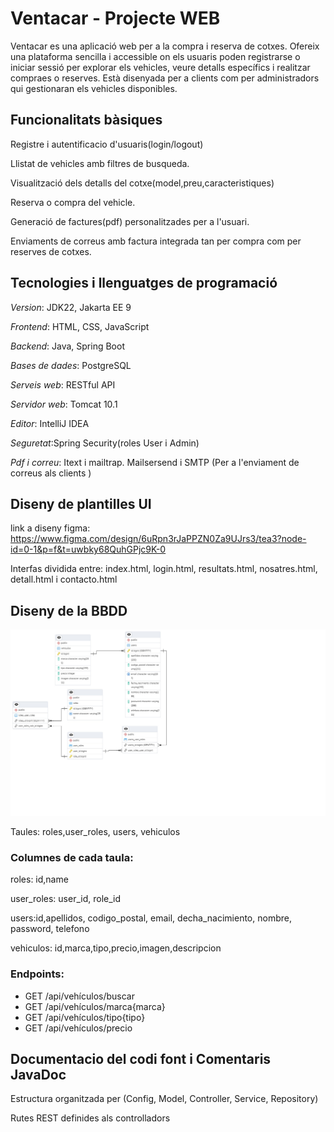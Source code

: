 # Ventacar - Projecte WEB

Ventacar es una aplicació web per a la compra i reserva de cotxes. Ofereix una plataforma sencilla i accessible on els usuaris poden registrarse o iniciar sessió per explorar els vehicles, veure detalls específics i realitzar compraes o reserves. Està disenyada per a clients com per administradors qui gestionaran els vehicles disponibles.


## **Funcionalitats bàsiques**

Registre i autentificacio d'usuaris(login/logout)

Llistat de vehicles amb filtres de busqueda.

Visualització dels detalls del cotxe(model,preu,caracteristiques)

Reserva o compra del vehicle.

Generació de factures(pdf) personalitzades per a l'usuari.

Enviaments de correus amb factura integrada tan per compra com per reserves de cotxes.


## **Tecnologies i llenguatges de programació**

*Version*: JDK22, Jakarta EE 9

*Frontend*: HTML, CSS, JavaScript

*Backend*: Java, Spring Boot

*Bases de dades*: PostgreSQL

*Serveis web*: RESTful API

*Servidor web*: Tomcat 10.1

*Editor*: IntelliJ IDEA

*Seguretat*:Spring Security(roles User i Admin)

*Pdf i correu*: Itext i mailtrap. Mailsersend i SMTP (Per a l'enviament de correus als clients
)


## **Diseny de plantilles UI**

link a diseny figma: https://www.figma.com/design/6uRpn3rJaPPZN0Za9UJrs3/tea3?node-id=0-1&p=f&t=uwbky68QuhGPjc9K-0

Interfas dividida entre: index.html, login.html, resultats.html, nosatres.html, detall.html i contacto.html


## **Diseny de la BBDD**

![Diagrama de base de datos](https://github.com/elianiubo/ventacar/blob/main/src/main/assets/DBrelational.jpeg?raw=true)

Taules: roles,user_roles, users, vehiculos

### Columnes de cada taula:

roles: id,name

user_roles: user_id, role_id

users:id,apellidos, codigo_postal, email, decha_nacimiento, nombre, password, telefono

vehiculos: id,marca,tipo,precio,imagen,descripcion

### Endpoints:

- GET /api/vehículos/buscar
- GET /api/vehículos/marca{marca}
- GET /api/vehículos/tipo{tipo}
- GET /api/vehículos/precio

## **Documentacio del codi font i Comentaris JavaDoc**

Estructura organitzada per (Config, Model, Controller, Service, Repository)

Rutes REST definides als controlladors

